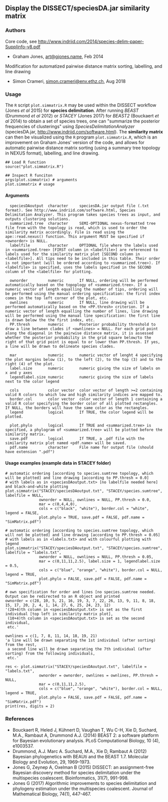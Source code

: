 ## Display the DISSECT/speciesDA.jar similarity matrix

### Authors
Core code, see http://www.indriid.com/2014/species-delim-paper-SuppIinfo-v8.pdf
* Graham Jones, art@gjones.name, Feb 2014

Modification for automatized pairwise distance matrix sorting, labelling, and line drawing 
* Simon Crameri, simon.crameri@env.ethz.ch, Aug 2018

### Usage
The `R` script `plot.simmatrix.R` may be used within the DISSECT workflow (Jones *et al* 2015) for **species delimitation**. After running *BEAST* (Drummond *et al* 2012) or *STACEY* (Jones 2017) for *BEAST2* (Bouckaert *et al* 2014) to obtain a set of species trees, one can "summarize the posterior frequencies of clusterings" using *SpeciesDelimitationAnalyzer* (speciesDA.jar, http://www.indriid.com/software.html). The **similarity matrix** can then be visualized using the `R` program `plot.simmatrix.R`, which is an improvement on Graham Jones' version of the code, and allows for automatic pairwise distance matrix sorting (using a summary tree topology in NEXUS format), labelling, and line drawing.

```
## Load R function
source("plot.simmatrix.R")

## Inspect R funciton
args(plot.simmatrix) # arguments
plot.simmatrix # usage
```

#### Arguments
```
  speciesDAoutput  character     speciesDA.jar output file (.txt format). See http://www.indriid.com/software.html, Species Delimitation Analyzer. This program takes species trees as input, and outputs clustering solutions.
  summarized.tree  character     SEMI-OPTIONAL nexus-formatted tree file from with the topology is read, which is used to order the similarity matrix accordingly. File is read using the ape::read.nexus() function. This argument MUST be specified if <ownorder> is NULL.
  labelfile        character     OPTIONAL file where the labels used in <summarized.tree> [FIRST column in <labelfile>] are referenced to labels used for the similarity matrix plot [SECOND column in <labelfile>]. All tips need to be included in this table. Their order is not important (will be ordered according to <summarized.tree>). If <labelfile> is specified, uses the labels specified in the SECOND column of the <labelfile> for plotting.
  
  ownorder         numeric       If NULL, ordering will be performed automatically based on the topoplogy of <summarized.tree>. If a numeric vector of length equalling the number of tips, ordering will be performed using the manual ordering specification: the first index comes in the top left corner of the plot, etc.
  ownlines         numeric       If NULL, line drawing will be performed automatically based on the <PP.thresh> criterion. If a numeric vector of length equalling the number of lines, line drawing will be performed using the manual line specification: the first line is drawn below the the first index, etc.
  PP.thresh        numeric       Posterior probability threshold to draw a line between clades if <ownlines> = NULL. For each grid point along the diagonal in the pairwise distance matrix, it is assessed whether the posterior probability in the grid square below/to the right of that grid point is equal to or lower than PP.thresh. If yes, a line will be drawn to delineate species clades.
  
  mar              numeric       numeric vector of lenght 4 specifying the plot margins below (1), to the left (2), to the top (3) and to the right (4) of the plot.
  label.size       numeric       numeric giving the size of labels on x and y axes
  legendlabel.size numeric       numeric giving the size of labels next to the color legend
  
  cols             color vector  color vector of length >=2 containing valid R colors to which low and high similarity indices are mapped to.
  border.col       color vector  color vector of length 1 containing a valid R color specifying the border color of all plotted rectangles. If NULL, the borders will have the same color as the rectangles.
  legend           logical       If TRUE, the color legend will be plotted.
  
  plot.phylo       logical       If TRUE and <summarized.tree> is specified, a phylogram of <summarized.tree> will be plotted before the similarity matrix.
  save.pdf         logical       If TRUE, a .pdf file with the similarity matrix plot named <pdf.name> will be saved.
  pdf.name         character     File name for output file (should have extension ".pdf")
```

#### Usage examples (example data in STACEY folder)
```
# automatic ordering [according to species.sumtree topology, which will be plotted] and line drawing [according to PP.thresh = 0.0]
# with labels as in <speciesDAoutput.txt> [no labelfile needed here] and black-and-white plotting
plot.simmatrix("STACEY/speciesDAoutput.txt", "STACEY/species.sumtree", labelfile = NULL,
               ownorder = NULL, ownlines = NULL, PP.thresh = 0.0, 
               mar = c(0,4,4,0), 
               cols = c("black", "white"), border.col = "white", legend = FALSE, 
               plot.phylo = TRUE, save.pdf = FALSE, pdf.name = "SimMatrix.pdf")

# automatic ordering [according to species.sumtree topology, which will not be plotted] and line drawing [according to PP.thresh = 0.05] 
# with labels as in <labels.txt> and with colourful plotting with legend
plot.simmatrix("STACEY/speciesDAoutput.txt", "STACEY/species.sumtree", labelfile = "labels.txt",
               ownorder = NULL, ownlines = NULL, PP.thresh = 0.05, 
               mar = c(0,11,11,2.5), label.size = 1, legendlabel.size = 0.5,
               cols = c("blue", "orange", "white"), border.col = NULL, legend = TRUE, 
               plot.phylo = FALSE, save.pdf = FALSE, pdf.name = "SimMatrix.pdf")

# own specification for order and lines [no species.sumtree needed. Output can be redirected to an R object and printed
ownorder = c(28, 10, 5, 21, 16, 19, 3, 7, 22, 26, 13, 9, 11, 8, 18, 15, 17, 20, 2, 4, 1, 14, 27, 6, 25, 24, 23, 12) 
'(28+4)th column in <speciesDAoutput.txt> is set as the first individual [top left in similarity matrix plot],
 (10+4)th column in <speciesDAoutput.txt> is set as the second individual, 
 etc.'

ownlines = c(1, 7, 8, 11, 14, 18, 19, 21) 
'a line will be drawn separating the 1st individual (after sorting) from the rest, 
 a second line will be drawn separating the 7th individual (after sorting) from the following individuals, 
 etc.'

res <- plot.simmatrix("STACEY/speciesDAoutput.txt", labelfile = "labels.txt",
               ownorder = ownorder, ownlines = ownlines, PP.thresh = NULL, 
               mar = c(0,11,11,2.5), 
               cols = c("blue", "orange", "white"), border.col = NULL, legend = TRUE, 
               plot.phylo = FALSE, save.pdf = FALSE, pdf.name = "SimMatrix.pdf")
print(res, digits = 2)
```

### References
* Bouckaert R, Heled J, Kühnert D, Vaughan T, Wu C-H, Xie D, Suchard, M.A., Rambaut A, Drummond A.J. (2014) BEAST 2: a software platform for Bayesian evolutionary analysis. PLoS Computational Biology, 10 (4), e1003537.
* Drummond, A.J. Marc A. Suchard, M.A., Xie D, Rambaut A (2012) Bayesian phylogenetics with BEAUti and the BEAST 1.7. Molecular Biology and Evolution, 29, 1969–1973.
* Jones G, Zeynep A, Oxelman B (2015) DISSECT: an assignment-free Bayesian discovery method for species delimitation under the multispecies coalescent. Bioinformatics, 31(7), 991-998.
* Jones G (2017) Algorithmic improvements to species delimitation and phylogeny estimation under the multispecies coalescent. Journal of Mathematical Biology, 74(1), 447-467.

